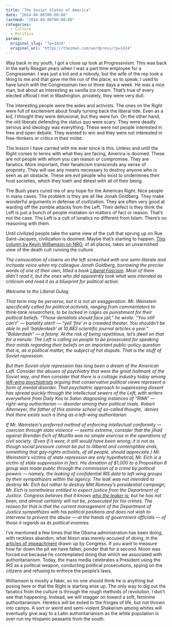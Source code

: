 ```yaml
---
title: "The Soviet States of America"
date: "2014-04-06T00:00:00"
lastmod: "2014-04-06T00:00:00"
categories:
  - Culture
  - Politics
params:
  original_slug: "?p=1424"
  original_url: "https://thezman.com/wordpress/?p=1424"
---
```


Way back in my youth, I got a close up look at Progressivism. This was
back in the early Reagan years when I was a part time employee for a
Congressman. I was just a kid and a nobody, but the wife of the rep took
a liking to me and that gave me the run of the place, so to speak. I
used to have lunch with the Congressman two or three days a week. He was
a nice man, but about as interesting as vanilla ice cream. That’s true
of every elected official I met in Washington. privately, they were very
dull.

The interesting people were the aides and activists. The ones on the
Right were full of excitement about finally turning back the liberal
tide. Even as a kid, I thought they were delusional, but they were fun.
On the other hand, the old liberals defending the status quo were scary.
They were deadly serious and ideology was everything. These were not
people interested in free and open debate. They wanted to win and they
were not interested in free-thinkers or critics in their midst.

The lesson I have carried with me ever since is this. Unless and until
the Right comes to terms with what they are facing, America is doomed.
These are not people with whom you can reason or compromise. They are
fanatics. More important, their fanaticism transcends any sense of
propriety. They will use any means necessary to destroy anyone who is
seen as an obstacle. These are evil people who exist to undermines their
host societies, which they loath and detest with all of their being.

The Bush years cured me of any hope for the American Right. Nice people
in many cases. The problem is they are all like Jonah Goldberg. They
make wonderful arguments in defense of civilization. They are often very
good at warding off the zombie attacks from the Left. Their defect is
they think the Left is just a bunch of people mistaken on matters of
fact or reason. That’s not the case. The Left is a cult of lunatics no
different from Islam. There’s no reasoning with them.

Until civilized people take the same view of the cult that sprung up on
Rue Saint-Jacques, civilization is doomed. Maybe that’s starting to
happen. <a
href="http://www.nationalreview.com/article/375138/liberal-gulag-kevin-d-williamson"
rel="noopener noreferrer" target="_blank">This column by Kevin
Williamson on NRO</a>, of all places, takes an unvarnished view of the
death cult running the culture.

*The convocation of clowns on the left screeched with one semi-literate
and inchoate voice when my colleague Jonah Goldberg, borrowing the
precise words of one of their own, titled a book [Liberal
Fascism](http://www.nationalreview.com/redirect/amazon.p?j=0385511841).
Most of them didn’t read it, but the ones who did apparently took what
was intended as criticism and read it as a blueprint for political
action.*

*Welcome to the Liberal Gulag.*

*That term may be perverse, but it is not an exaggeration. Mr. Weinstein
specifically called for political activists, ranging from commentators
to think-tank researchers, to be locked in cages as punishment for their
political beliefs. “Those denialists should face jail,” he wrote. “You
still can’t” — banality alert! — “yell ‘fire’ in a crowded theater. You
shouldn’t be able to yell ‘balderdash’ at 10,883 scientific journal
articles a year.” “Balderdash” — a felony. At the risk of being
repetitious, let’s dwell on that for a minute: The Left is calling on
people to be prosecuted for speaking their minds regarding their beliefs
on an important public-policy question that is, as a political matter,
the subject of hot dispute. That is the stuff of Soviet repression.*

*But then Soviet-style repression has long been a dream of the American
Left. Consider the abuses of psychiatry that were the great hallmark of
the Soviet way, and then consider that there is a cottage industry today
among [left-wing
psychiatrists](http://en.wikipedia.org/wiki/Bob_Altemeyer) arguing that
conservative political views represent a form of mental disorder. That
psychiatric approach to suppressing dissent has spread quickly through
the intellectual sewers of the Left, with writers everywhere from Daily
Kos to Salon diagnosing instances of “RWA” — right-wing authoritarian —
disorder among their political rivals. Robert Altemeyer, the father of
this asinine school of so-called thought,  denies that there exists such
a thing as a left-wing authoritarian.*

*If Mr. Weinstein’s preferred method of enforcing intellectual
conformity — coercion through state violence — seems extreme, consider
that the jihad against Brendan Eich of Mozilla was no simple exercise in
the operations of civil society. (Even if it were, it still would have
been wrong; it is not as though social pressure cannot be put to
illiberal and contemptible ends, something that gay-rights activists, of
all people, should appreciate.) Mr. Weinstein’s victims of state
repression are only hypothetical; Mr. Eich is a victim of state
suppression in fact. His donation of $1,000 to a Proposition 8 group was
made public through the commission of a crime by political powers —
namely, the leaking of confidential IRS data to left-wing groups by
their sympathizers within the agency. The leak was not intended to
destroy Mr. Eich but rather to destroy Mitt Romney’s presidential
campaign; Mr. Eich is nonetheless entitled to expect justice from the
Department of Justice. Congress believes that it knows [who the leaker
is](http://www.nationalreview.com/article/362667/investigation-ids-irs-leaker-eliana-johnson);
but he has not been, and almost certainly will not be, prosecuted for
his crimes. The reason for that is that the current management of the
Department of Justice sympathizes with his political positions and does
not wish to intervene to prevent the abuse — at the hands of government
officials — of those it regards as its political enemies.*

I’ve mentioned a few times that the Obama administration has been doing,
with reckless abandon, what Nixon was merely accused of doing, in the
<a href="http://watergate.info/impeachment/articles-of-impeachment"
rel="noopener noreferrer" target="_blank">articles of impeachment</a>
drawn up by Congress. If you want to measure how far down the pit we
have fallen, ponder that for a second. Nixon was forced out because he
contemplated doing that which we associated with authoritarianism.
Today, the mass media celebrates a President using the IRS as a
political weapon, conducting political prosecutions, spying on the
citizens and refusing to enforce the people’s laws.

Williamson is mostly a faker, so no one should think he is anything but
posing here or that the Right is starting wise up. The only way to dig
out the fanatics from the culture is through the rough methods of
revolution. I don’t see that happening. Instead, we will stagger on
toward a soft, feminine authoritarianism. Heretics will be exiled to the
fringes of life, but not thrown into camps. A sort or weird and
semi-violent Shakerism among whites will eventually give way to a Latin
authoritarianism as the white population is over run my Hispanic
peasants from the south.
